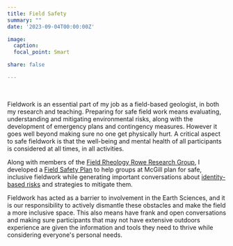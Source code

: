 ```yaml
---
title: Field Safety
summary: ""
date: '2023-09-04T00:00:00Z'

image:
  caption: 
  focal_point: Smart

share: false

---
```



<br>

Fieldwork is an essential part of my job as a field-based geologist, in both my research and teaching. Preparing for safe field work means evaluating, understanding and mitigating environmental risks, along with the development of emergency plans and contingency measures. However it goes well beyond making sure no one get physically hurt. A critical aspect to safe fieldwork is that the well-being and mental health of all participants is considered at all times, in all activities. 

Along with members of the [Field Rheology Rowe Research Group](https://www.eps.mcgill.ca/~crowe/), I developed a [Field Safety Plan](EPS_Field_Safety_Plan.pdf) to help groups at McGill plan for safe, inclusive fieldwork while generating important conversations about [identity-based risks](https://www.nature.com/articles/s41559-020-01328-5) and strategies to mitigate them.


Fieldwork has acted as a barrier to involvement in the Earth Sciences, and it is our responsibility to actively dismantle these obstacles and make the field a more inclusive space. This also means have frank and open conversations and making sure participants that may not have extensive outdoors experience are given the information and tools they need to thrive while considering everyone's personal needs. 




<br><br>
